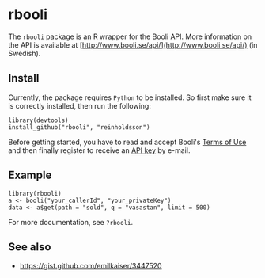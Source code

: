# rbooli

The `rbooli` package is an R wrapper for the Booli API. More information on the API is available at [http://www.booli.se/api/](http://www.booli.se/api/) (in Swedish).

## Install

Currently, the package requires `Python` to be installed. So first make sure it is correctly installed, then run the following:

    library(devtools)
    install_github("rbooli", "reinholdsson")

Before getting started, you have to read and accept Booli's [Terms of Use](http://www.booli.se/api/tou/) and then finally register to receive an [API key](http://www.booli.se/api/key) by e-mail.

## Example

    library(rbooli)
    a <- booli("your_callerId", "your_privateKey")
    data <- a$get(path = "sold", q = "vasastan", limit = 500)

For more documentation, see `?rbooli`.

## See also

- https://gist.github.com/emilkaiser/3447520
